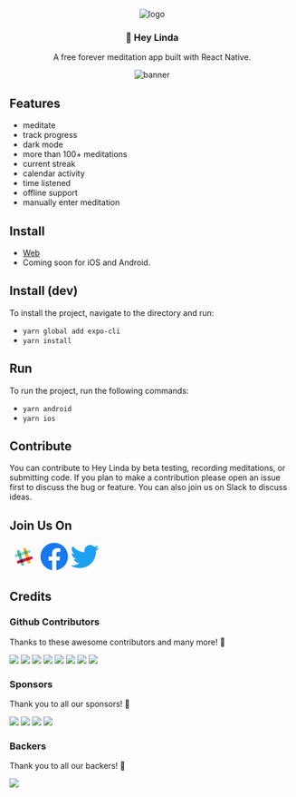<p align="center">
  <img src="https://avatars.githubusercontent.com/u/88053790" alt="logo" height="150"/>
</p>
<h3 align="center">
  🧘 Hey Linda
</h3>
<p align="center">
  A free forever meditation app built with React Native.
</p>
<p align="center">
  <img src="https://user-images.githubusercontent.com/3059371/127218639-9b801064-97df-4eb6-9518-94b09c42e031.jpg" alt="banner" />
</p>

## Features

- meditate
- track progress
- dark mode
- more than 100+ meditations
- current streak
- calendar activity
- time listened
- offline support
- manually enter meditation

## Install

- [Web](https://web.heylinda.app/)
- Coming soon for iOS and Android.

## Install (dev)

To install the project, navigate to the directory and run:

- `yarn global add expo-cli`
- `yarn install`

## Run

To run the project, run the following commands:

- `yarn android`
- `yarn ios`

## Contribute

You can contribute to Hey Linda by beta testing, recording meditations, or submitting code.
If you plan to make a contribution please open an issue first to discuss the
bug or feature. You can also join us on Slack to discuss ideas.

## Join Us On

<a href="https://join.slack.com/t/heylinda/shared_invite/zt-1262koff6-1D7BjNHbFgRhR5FKJoCF0g"><img src="docs/images/logos/slack.gif" height="50px"/></a>
<a href="https://www.facebook.com/heylindabot"><img src="docs/images/logos/facebook.png" height="50px"/></a>
<a href="https://twitter.com/heylindahq"><img src="docs/images/logos/twitter.png" height="50px"/></a>

## Credits

### Github Contributors

Thanks to these awesome contributors and many more! 🧘

[![](https://github.com/trentmercer.png?size=50)](https://github.com/trentmercer)
[![](https://github.com/watadarkstar.png?size=50)](https://github.com/watadarkstar)
[![](https://github.com/AliNisarAhmed.png?size=50)](https://github.com/AliNisarAhmed)
[![](https://github.com/lsmacedo.png?size=50)](https://github.com/lsmacedo)
[![](https://github.com/alexandrvicente.png?size=50)](https://github.com/alexandrvicente)
[![](https://github.com/pedpess.png?size=50)](https://github.com/pedpess)
[![](https://github.com/orama254.png?size=50)](https://github.com/orama254)
[![](https://github.com/Kevan-Y.png?size=50)](https://github.com/Kevan-Y)

### Sponsors

Thank you to all our sponsors! 🥇

<a href="https://opencollective.com/heylinda/sponsor/0/website" target="_blank"><img src="https://opencollective.com/heylinda/sponsor/0/avatar.svg"></a>
<a href="https://opencollective.com/heylinda/sponsor/1/website" target="_blank"><img src="https://opencollective.com/heylinda/sponsor/1/avatar.svg"></a>
<a href="https://opencollective.com/heylinda/sponsor/2/website" target="_blank"><img src="https://opencollective.com/heylinda/sponsor/2/avatar.svg"></a>
<a href="https://opencollective.com/heylinda/sponsor/3/website" target="_blank"><img src="https://opencollective.com/heylinda/sponsor/3/avatar.svg"></a>

### Backers

Thank you to all our backers! 🙏

<a href="https://opencollective.com/heylinda#backers" target="_blank"><img src="https://opencollective.com/heylinda/backers.svg?width=890"></a>
